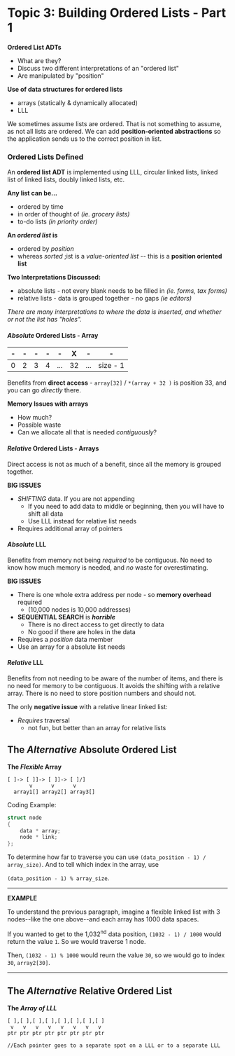 Topic 3: Building Ordered Lists  - Part 1
=========================================

**Ordered List ADTs**
+ What are they?
+ Discuss two different interpretations of an "ordered list"
+ Are manipulated by "position"

**Use of data structures for ordered lists**
+ arrays (statically & dynamically allocated)
+  LLL

We sometimes assume lists are ordered. That is not something to assume, as not all lists are ordered. We can add **position-oriented abstractions** so the application sends us to the correct position in list.

### Ordered Lists Defined
An **ordered list ADT** is implemented using LLL, circular linked lists, linked list of linked lists, doubly linked lists, etc.

**Any list can be...**
+ ordered by time
+ in order of thought of *(ie. grocery lists)*
+ to-do lists *(in priority order)*

**An *ordered list* is**
+ ordered by *position*
+ whereas *sorted* ;ist is a *value-oriented list* -- this is a **position oriented list**

**Two Interpretations Discussed:**
+ absolute lists - not every blank needs to be filled in *(ie. forms, tax forms)* 
+ relative lists - data is grouped together - no gaps *(ie editors)*

*There are many interpretations to where the data is inserted, and whether or not the list has "holes".*

#### *Absolute* Ordered Lists - Array

| - | - | - | - |  -  |  X |  -  |     -    |
|---|---|---|---|-----|----|-----|----------|
| 0 | 2 | 3 | 4 | ... | 32 | ... | size - 1 |

Benefits from **direct access** - `array[32]` / `*(array + 32 )` is position 33, and you can go *directly* there.

**Memory Issues with arrays**
+ How much?
+ Possible waste
+ Can we allocate all that is needed *contiguously*?

#### *Relative* Ordered Lists - Arrays
Direct access is not as much of a benefit, since all the memory is grouped together.

**BIG ISSUES**
+ *SHIFTING* data. If you are not appending
   - If you need to add data to middle or beginning, then you will have to shift all data
   - Use LLL instead for relative list needs
+ Requires additional array of pointers

#### *Absolute* LLL
Benefits from memory not being *required* to be contiguous. No need to know how much memory is needed, and *no* waste for overestimating.

**BIG ISSUES**
+ There is one whole extra address per node - so **memory overhead** required
  - (10,000 nodes is 10,000 addresses)
+ **SEQUENTIAL SEARCH** is ***horrible***
  - There is no direct access to get directly to data
  - No good if there are holes in the data
+  Requires a *position* data member
+  Use an array for a absolute list needs

#### *Relative* LLL
Benefits from not needing to be aware of the number of items, and there is no need for memory to be contiguous. It avoids the shifting with a relative array. There is no need to store position numbers and should not.

The only **negative issue** with a relative linear linked list:
+ *Requires* traversal
  - not fun, but better than an array for relative lists

## The *Alternative* Absolute Ordered List

**The *Flexible* Array**
```
[ ]-> [ ]]-> [ ]]-> [ ]/]
       v      v      v
  array1[] array2[] array3[]
```

Coding Example:
```c++
struct node
{
	data * array;
	node * link;
};
```

To determine how far to traverse you can use `(data_position - 1) / array_size)`. And to tell which index in the array, use 

`(data_position - 1) % array_size`.
___
**EXAMPLE**

To understand the previous paragraph, imagine a flexible linked list with 3 nodes--like the one above--and each array has 1000 data spaces.

If you wanted to get to the 1,032<sup>nd</sup> data position, `(1032 - 1) / 1000` would return the value `1`. So we would traverse 1 node. 

Then, `(1032 - 1) % 1000` would reurn the value `30`, so we would go to index `30`, `array2[30]`.
___

## The *Alternative* Relative Ordered List

**The *Array of LLL***
```
[ ],[ ],[ ],[ ],[ ],[ ],[ ],[ ]
 v   v   v   v   v   v   v   v
ptr ptr ptr ptr ptr ptr ptr ptr

//Each pointer goes to a separate spot on a LLL or to a separate LLL
```


